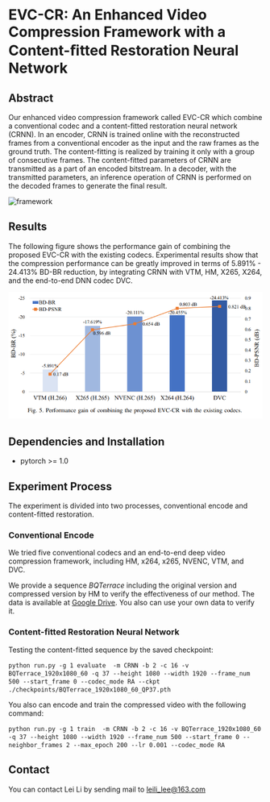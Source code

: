 

# EVC-CR: An Enhanced Video Compression Framework with a Content-ﬁtted Restoration Neural Network 

## Abstract

Our enhanced video compression framework called EVC-CR which combine a conventional codec and a content-fitted restoration neural network (CRNN). In an encoder, CRNN is trained online with the reconstructed frames from a conventional encoder as the input and the raw frames as the ground truth. The content-fitting is realized by training it only with a group of consecutive frames. The content-fitted parameters of CRNN are transmitted as a part of an encoded bitstream. In a decoder, with the transmitted parameters, an inference operation of CRNN is performed on the decoded frames to generate the final result.

![framework](d:/Desktop/EVC_CR_code/img/framework.png)

## Results

The following figure shows the performance gain of combining the proposed EVC-CR with the existing codecs. Experimental results show that the compression performance can be greatly improved in terms
of 5.891% - 24.413% BD-BR reduction, by integrating CRNN with VTM, HM, X265, X264, and the end-to-end DNN codec DVC. 

![performance](./img/performance.png)



## Dependencies and Installation

* pytorch >= 1.0

  

## Experiment Process
The experiment is divided into two processes, conventional encode and content-fitted restoration.
### Conventional Encode

We tried five conventional codecs and an end-to-end deep video compression framework, including HM, x264, x265, NVENC, VTM, and DVC. 


We provide a sequence *BQTerrace* including the original version and compressed version by HM to verify the effectiveness of our method. The data is available at [Google Drive](https://drive.google.com/drive/folders/1-Fcm4ZqyXk4aJgjwwo51HoSQVzvfrJPS?usp=sharing). You also can use your own data to verify it.



### Content-fitted Restoration Neural Network

Testing the content-fitted sequence by the saved checkpoint:

```
python run.py -g 1 evaluate  -m CRNN -b 2 -c 16 -v BQTerrace_1920x1080_60 -q 37 --height 1080 --width 1920 --frame_num 500 --start_frame 0 --codec_mode RA --ckpt ./checkpoints/BQTerrace_1920x1080_60_QP37.pth
```

You also can encode and train the compressed video with the following command:

```
python run.py -g 1 train  -m CRNN -b 2 -c 16 -v BQTerrace_1920x1080_60 -q 37 --height 1080 --width 1920 --frame_num 500 --start_frame 0 --neighbor_frames 2 --max_epoch 200 --lr 0.001 --codec_mode RA
```



## Contact

You can contact Lei Li by sending mail to leili_lee@163.com